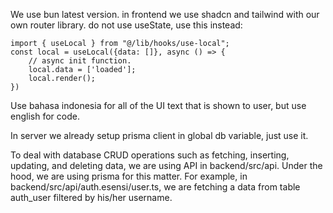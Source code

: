 We use bun latest version. in frontend we use shadcn and tailwind with our own router library. do not use useState, use this instead: 

```
import { useLocal } from "@/lib/hooks/use-local";
const local = useLocal({data: []}, async () => {
    // async init function.
    local.data = ['loaded'];
    local.render();
})
```

Use bahasa indonesia for all of the UI text that is shown to user, but use english for code.

In server we already setup prisma client in global db variable, just use it.

To deal with database CRUD operations such as fetching, inserting, updating, and deleting data, we are using API in backend/src/api. Under the hood, we are using prisma for this matter. For example, in backend/src/api/auth.esensi/user.ts, we are fetching a data from table auth_user filtered by his/her username.